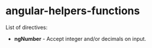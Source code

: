 # angular-helpers-functions

List of directives:
-   **ngNumber**    - Accept integer and/or decimals on input.
